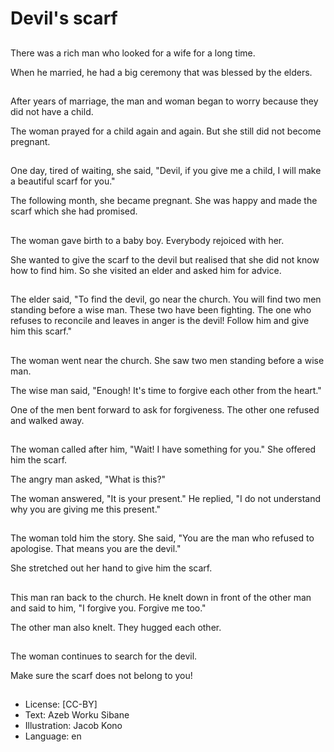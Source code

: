 # Devil's scarf

##
There was a rich man who looked for a wife for a long time.

When he married, he had a big ceremony that was blessed by the elders.

##
After years of marriage, the man and woman began to worry because they did not have a child.

The woman prayed for a child again and again. But she still did not become pregnant.

##
One day, tired of waiting, she said, "Devil, if you give me a child, I will make a beautiful scarf for you."

The following month, she became pregnant. She was happy and made the scarf which she had promised.

##
The woman gave birth to a baby boy. Everybody rejoiced with her.

She wanted to give the scarf to the devil but realised that she did not know how to find him. So she visited an elder and asked him for advice.

##
The elder said, "To find the devil, go near the church. You will find two men standing before a wise man. These two have been fighting. The one who refuses to reconcile and leaves in anger is the devil! Follow him and give him this scarf."

##
The woman went near the church. She saw two men standing before a wise man.

The wise man said, "Enough! It's time to forgive each other from the heart."

One of the men bent forward to ask for forgiveness. The other one refused and walked away.

##
The woman called after him, "Wait! I have something for you." She offered him the scarf.

The angry man asked, "What is this?"

The woman answered, "It is your present." He replied, "I do not understand why you are giving me this present."

##
The woman told him the story. She said, "You are the man who refused to apologise. That means you are the devil."

She stretched out her hand to give him the scarf.

##
This man ran back to the church. He knelt down in front of the other man and said to him, "I forgive you. Forgive me too."

The other man also knelt. They hugged each other.

##
The woman continues to search for the devil.

Make sure the scarf does not belong to you!

##
* License: [CC-BY]
* Text: Azeb Worku Sibane
* Illustration: Jacob Kono
* Language: en
